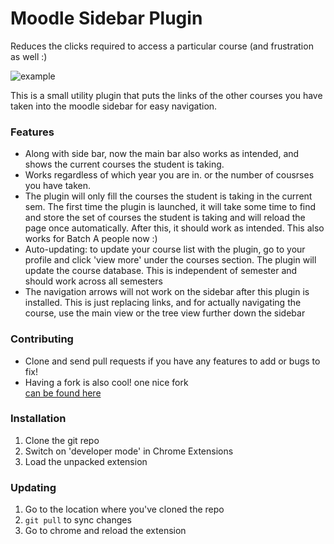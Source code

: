 # Moodle Sidebar Plugin

Reduces the clicks required to access a particular course (and frustration 
as well :)

![example](ghimg/ss.png)

This is a small utility plugin that puts the links of the other courses you 
have taken into the moodle sidebar for easy navigation.

### Features

* Along with side bar, now the main bar also works as intended, and shows the current courses the student is taking.
* Works regardless of which year you are in. or the number of cousrses you have taken.
* The plugin will only fill the courses the student is taking in the current sem.
  The first time the plugin is launched, it will take some time to find and 
  store the set of courses the student is taking and will reload 
  the page once automatically. After this, it should work as intended.
  This also works for Batch A people now :)
* Auto-updating: to update your course list with the plugin, go to your profile
  and click 'view more' under the courses section. The plugin will update the 
  course database. This is independent of semester and should work across all 
  semesters
* The navigation arrows will not work on the sidebar after this plugin is installed.
  This is just replacing links, and for actually navigating the course, use the
  main view or the tree view further down the sidebar

### Contributing

* Clone and send pull requests if you have any features to add or bugs to fix!
* Having a fork is also cool! one nice fork  
  [can be found here](https://github.com/fricai/MoodleSidebarPlugin)

### Installation

1. Clone the git repo
2. Switch on 'developer mode' in Chrome Extensions
3. Load the unpacked extension

### Updating

1. Go to the location where you've cloned the repo
2. `git pull` to sync changes
3. Go to chrome and reload the extension
